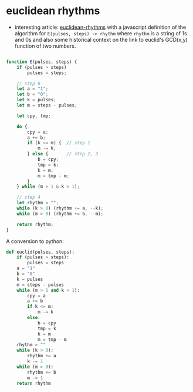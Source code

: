 # euclidean rhythms

- interesting article: [euclidean-rhythms](https://observablehq.com/@toja/euclidean-rhythms) with a javascript definition of the algorithm for `E(pulses, steps) -> rhythm` where `rhythm` is a string of 1s and 0s and also some historical context on the link to euclid's GCD(x,y) function of two numbers.

```javascript

function E(pulses, steps) {
	if (pulses > steps)
		pulses = steps;

 	// step 0
 	let a = "1";
 	let b = "0";
 	let k = pulses;
 	let m = steps - pulses;

 	let cpy, tmp;

	do {
		cpy = a;
    	a += b;
		if (k <= m) {  // step 1
      		m -= k;
		} else {       // step 2, 3
      		b = cpy;
      		tmp = k;
      		k = m;
			m = tmp - m;
		}
	} while (m > 1 & k > 1);

  	// step 4
	let rhythm = "";
	while (k > 0) (rhythm += a, --k);
	while (m > 0) (rhythm += b, --m);

	return rhythm;
}
```

A conversion to python:

```python
def euclid(pulses, steps):
    if (pulses > steps):
        pulses = steps
    a = "1"
    b = "0"
    k = pulses
    m = steps - pulses
    while (m > 1 and k > 1):
        cpy = a
        a += b
        if k <= m:
            m -= k
        else:
            b = cpy
            tmp = k
            k = m
            m = tmp - m
    rhythm = ""
    while (k > 0):
        rhythm += a
        k -= 1
    while (m > 0):
        rhythm += b
        m -= 1
    return rhythm
```
